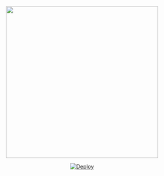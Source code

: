 
<div align="center">
  <img border-radius: 15px src="https://te.legra.ph/file/b34afc945f192b594a44f.jpg/Alexaqueen.png" width="400" height="400"/>
  <p align="center">









[![Deploy](https://www.herokucdn.com/deploy/button.svg)](https://heroku.com/deploy?template=https://github.com/CYBERXKID/CARNEGIE-MD)


